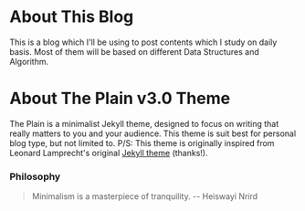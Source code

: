 # About This Blog

This is a blog which I'll be using to post contents which I study on daily basis. Most of them will be based on different Data Structures and Algorithm.

# About The Plain v3.0 Theme

The Plain is a minimalist Jekyll theme, designed to focus on writing that really matters to you and your audience. This theme is suit best for personal blog type, but not limited to. 
P/S: This theme is originally inspired from Leonard Lamprecht's original [Jekyll theme](https://github.com/leo/leo.github.io) (thanks!).


### Philosophy

> Minimalism is a masterpiece of tranquility. -- Heiswayi Nrird
